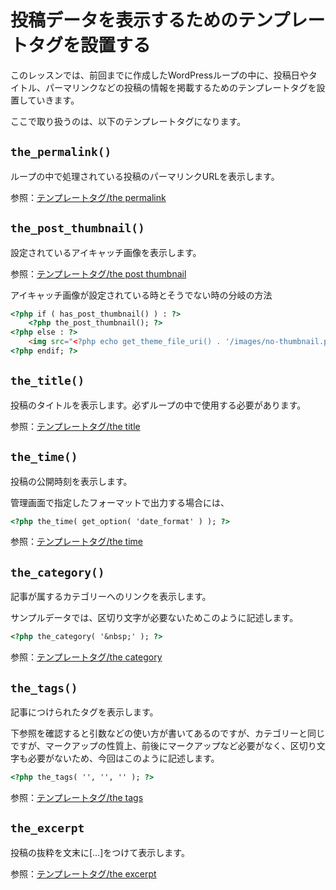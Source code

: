# 投稿データを表示するためのテンプレートタグを設置する
このレッスンでは、前回までに作成したWordPressループの中に、投稿日やタイトル、パーマリンクなどの投稿の情報を掲載するためのテンプレートタグを設置していきます。

ここで取り扱うのは、以下のテンプレートタグになります。

## `the_permalink()`
ループの中で処理されている投稿のパーマリンクURLを表示します。

参照：[テンプレートタグ/the permalink](https://wpdocs.osdn.jp/%E3%83%86%E3%83%B3%E3%83%97%E3%83%AC%E3%83%BC%E3%83%88%E3%82%BF%E3%82%B0/the_permalink)

## `the_post_thumbnail()`
設定されているアイキャッチ画像を表示します。

参照：[テンプレートタグ/the post thumbnail](https://wpdocs.osdn.jp/%E3%83%86%E3%83%B3%E3%83%97%E3%83%AC%E3%83%BC%E3%83%88%E3%82%BF%E3%82%B0/the_post_thumbnail)

アイキャッチ画像が設定されている時とそうでない時の分岐の方法

```html
<?php if ( has_post_thumbnail() ) : ?>
	<?php the_post_thumbnail(); ?>
<?php else : ?>
	<img src="<?php echo get_theme_file_uri() . '/images/no-thumbnail.png'; ?>" alt="ダミーアイキャッチ画像">
<?php endif; ?>
```

## `the_title()`
投稿のタイトルを表示します。必ずループの中で使用する必要があります。

参照：[テンプレートタグ/the title](https://wpdocs.osdn.jp/%E3%83%86%E3%83%B3%E3%83%97%E3%83%AC%E3%83%BC%E3%83%88%E3%82%BF%E3%82%B0/the_title)

## `the_time()`
投稿の公開時刻を表示します。

管理画面で指定したフォーマットで出力する場合には、

```html
<?php the_time( get_option( 'date_format' ) ); ?>
```

参照：[テンプレートタグ/the time](https://wpdocs.osdn.jp/%E3%83%86%E3%83%B3%E3%83%97%E3%83%AC%E3%83%BC%E3%83%88%E3%82%BF%E3%82%B0/the_time)

## `the_category()`
記事が属するカテゴリーへのリンクを表示します。

サンプルデータでは、区切り文字が必要ないためこのように記述します。

```html
<?php the_category( '&nbsp;' ); ?>
```

参照：[テンプレートタグ/the category](https://wpdocs.osdn.jp/%E3%83%86%E3%83%B3%E3%83%97%E3%83%AC%E3%83%BC%E3%83%88%E3%82%BF%E3%82%B0/the_category)

## `the_tags()`
記事につけられたタグを表示します。

下参照を確認すると引数などの使い方が書いてあるのですが、カテゴリーと同じですが、マークアップの性質上、前後にマークアップなど必要がなく、区切り文字も必要がないため、今回はこのように記述します。

```html
<?php the_tags( '', '', '' ); ?>
```

参照：[テンプレートタグ/the tags](https://wpdocs.osdn.jp/%E3%83%86%E3%83%B3%E3%83%97%E3%83%AC%E3%83%BC%E3%83%88%E3%82%BF%E3%82%B0/the_tags)

## `the_excerpt`
投稿の抜粋を文末に[…]をつけて表示します。

参照：[テンプレートタグ/the excerpt](https://wpdocs.osdn.jp/%E3%83%86%E3%83%B3%E3%83%97%E3%83%AC%E3%83%BC%E3%83%88%E3%82%BF%E3%82%B0/the_excerpt)
